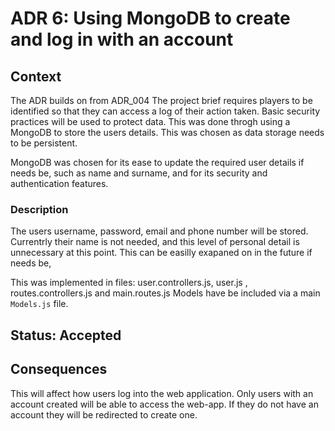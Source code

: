 # ADR 6: Using MongoDB to create and log in with an account

## Context
The ADR builds on from ADR_004
The project brief requires players to be identified so that they can access a log of their action taken. 
Basic security practices will be used to protect data.
This was done throgh using a MongoDB to store the users details. This was chosen as data storage needs to be persistent. 

MongoDB was chosen for its ease to update the required user details if needs be, such as name and surname, and for its security and authentication features. 


### Description
The users username, password, email and phone number will be stored. 
Currentrly their name is not needed, and this level of personal detail is unnecessary at this point. This can  be easilly exapaned on
in the future if needs be,

This was implemented in files:  user.controllers.js, user.js , routes.controllers.js and main.routes.js
Models have  be included via a main `Models.js` file.


## Status: Accepted

## Consequences

This will affect how users log into the web application. 
Only users with an account created will be able to access the web-app. If they do not have an account they will be redirected to create one.
